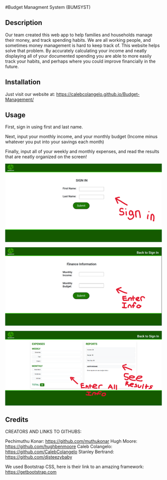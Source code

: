 #Budget Managment System (BUMSYST)

## Description


Our team created this web app to help families and households manage their money, and track spending habits. We are all working people, and sometimes money management is hard to keep track of. This website helps solve that problem. By accurately calculating your income and neatly displaying all of your documented spending you are able to more easily track your habits, and perhaps where you could improve financially in the future. 



## Installation

Just visit our website at: https://calebcolangelo.github.io/Budget-Management/
## Usage

First, sign in using first and last name. 

Next, input your monthly income, and your monthly budget (Income minus whatever you put into your savings each month)

Finally, input all of your weekly and monthly expenses, and read the results that are neatly organized on the screen!

   
![Step one](./assets/images/README-img1.PNG)
   
![Step two](./assets/images/README-img2.PNG)

![Step three](./assets/images/README-img3.PNG)
   

## Credits

CREATORS AND LINKS TO GITHUBS:

Pechimuthu Konar: https://github.com/muthukonar
Hugh Moore: https://github.com/hughbenmoore
Caleb Colangelo: https://github.com/CalebColangelo
Stanley Bertrand: https://github.com/djsteezybaby

We used Bootstrap CSS, here is their link to an amazing framework: https://getbootstrap.com

